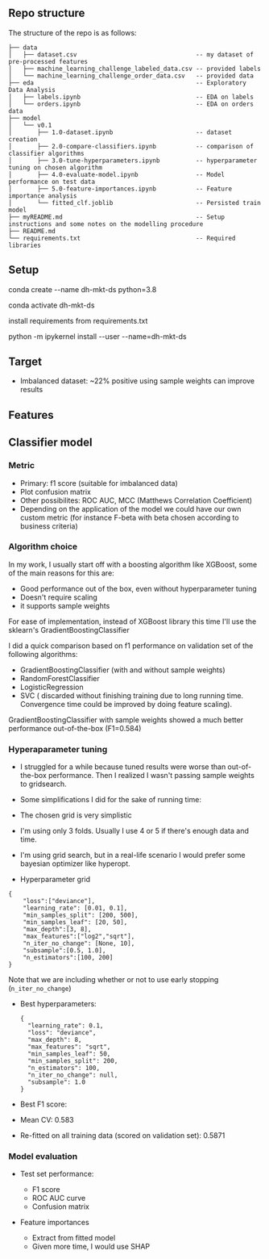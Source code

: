 ## Repo structure

The structure of the repo is as follows:

```
├── data
│   ├── dataset.csv                                 -- my dataset of pre-processed features 
│   ├── machine_learning_challenge_labeled_data.csv -- provided labels
│   └── machine_learning_challenge_order_data.csv   -- provided data
├── eda                                             -- Exploratory Data Analysis
│   ├── labels.ipynb                                -- EDA on labels
│   └── orders.ipynb                                -- EDA on orders data
├── model
│   └── v0.1
│       ├── 1.0-dataset.ipynb                       -- dataset creation
│       ├── 2.0-compare-classifiers.ipynb           -- comparison of classifier algorithms
│       ├── 3.0-tune-hyperparameters.ipynb          -- hyperparameter tuning on chosen algorithm
│       ├── 4.0-evaluate-model.ipynb                -- Model performance on test data
│       ├── 5.0-feature-importances.ipynb           -- Feature importance analysis
│       └── fitted_clf.joblib                       -- Persisted train model
├── myREADME.md                                     -- Setup instructions and some notes on the modelling procedure
├── README.md
└── requirements.txt                                -- Required libraries

```

## Setup

conda create --name dh-mkt-ds python=3.8

conda activate dh-mkt-ds

install requirements from requirements.txt

python -m ipykernel install --user --name=dh-mkt-ds

## Target

- Imbalanced dataset: ~22% positive
 using sample weights can improve results


## Features


## Classifier model


### Metric
 - Primary: f1 score (suitable for imbalanced data)
 - Plot confusion matrix
 - Other possibilites: ROC AUC, MCC (Matthews Correlation Coefficient)
 - Depending on the application of the model we could have our own custom metric (for instance F-beta with beta chosen according to business criteria)

### Algorithm choice
 
 In my work, I usually start off with a boosting algorithm like XGBoost, some of the main reasons for this are:

 - Good performance out of the box, even without hyperparameter tuning
 - Doesn't require scaling
 - it supports sample weights
 
For ease of implementation, instead of XGBoost library this time I'll use the sklearn's GradientBoostingClassifier

I did a quick comparison based on f1 performance on validation set of the following algorithms:
 - GradientBoostingClassifier (with and without sample weights)
 - RandomForestClassifier
 - LogisticRegression
 - SVC ( discarded without finishing training due to long running time. Convergence time could be improved by doing feature scaling).

GradientBoostingClassifier with sample weights showed a much better performance out-of-the-box (F1=0.584)


### Hyperaparameter tuning
 - I struggled for a while because tuned results were worse than out-of-the-box performance. Then I realized I wasn't passing sample weights to gridsearch.
 - Some simplifications I did for the sake of running time:
  - The chosen grid is very simplistic
  - I'm using only 3 folds. Usually I use 4 or 5 if there's enough data and time.
  - I'm using grid search, but in a real-life scenario I would prefer some bayesian optimizer like hyperopt. 

 - Hyperparameter grid

``` 
{
    "loss":["deviance"],
    "learning_rate": [0.01, 0.1],
    "min_samples_split": [200, 500],
    "min_samples_leaf": [20, 50],
    "max_depth":[3, 8],
    "max_features":["log2","sqrt"],
    "n_iter_no_change": [None, 10],
    "subsample":[0.5, 1.0],
    "n_estimators":[100, 200]
}
``` 
Note that we are including whether or not to use early stopping (`n_iter_no_change`)

 - Best hyperparameters:

	```
	{
	  "learning_rate": 0.1,
	  "loss": "deviance",
	  "max_depth": 8,
	  "max_features": "sqrt",
	  "min_samples_leaf": 50,
	  "min_samples_split": 200,
	  "n_estimators": 100,
	  "n_iter_no_change": null,
	  "subsample": 1.0
	}
	```

 - Best F1 score:
 
  - Mean CV: 0.583
  - Re-fitted on all training data (scored on validation set): 0.5871

### Model evaluation

- Test set performance:
	- F1 score
	- ROC AUC curve
	- Confusion matrix

- Feature importances
	- Extract from fitted model
	- Given more time, I would use SHAP

